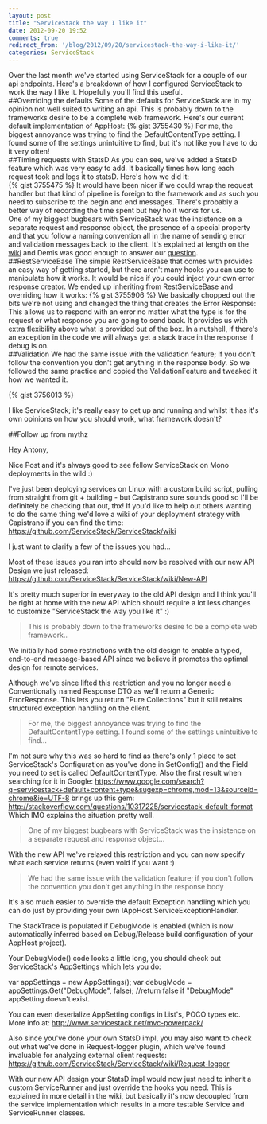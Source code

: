 ```yaml
---
layout: post
title: "ServiceStack the way I like it"
date: 2012-09-20 19:52
comments: true
redirect_from: '/blog/2012/09/20/servicestack-the-way-i-like-it/'
categories: ServiceStack
---
```


Over the last month we've started using ServiceStack for a couple of our api endpoints. Here's a breakdown of how I configured ServiceStack to work the way I like it. Hopefully you'll find this useful.   
##Overriding the defaults
Some of the defaults for ServiceStack are in my opinion not well suited to writing an api. This is probably down to the frameworks desire to be a complete web framework. Here's our current default implementation of AppHost: 
{% gist 3755430 %}
For me, the biggest annoyance was trying to find the DefaultContentType setting. I found some of the settings unintuitive to find, but it's not like you have to do it very often!   
##Timing requests with StatsD
As you can see, we've added a StatsD feature which was very easy to add. It basically times how long each request took and logs it to statsD. Here's how we did it:   
{% gist 3755475 %}
It would have been nicer if we could wrap the request handler but that kind of pipeline is foreign to the framework and as such you need to subscribe to the begin and end messages. There's probably a better way of recording the time spent but hey ho it works for us.   
One of my biggest bugbears with ServiceStack was the insistence on a separate request and response object, the presence of a special property and that you follow a naming convention all in the name of sending error and validation messages back to the client. It's explained at length on the [wiki][1] and Demis was good enough to answer our [question][2].   
##RestServiceBase 
The simple RestServiceBase that comes with provides an easy way of getting started, but there aren't many hooks you can use to manipulate how it works. It would be nice if you could inject your own error response creator. We ended up inheriting from RestServiceBase and overriding how it works: 
{% gist 3755906 %}
We basically chopped out the bits we're not using and changed the thing that creates the Error Response: This allows us to respond with an error no matter what the type is for the request or what response you are going to send back. It provides us with extra flexibility above what is provided out of the box. In a nutshell, if there's an exception in the code we will always get a stack trace in the response if debug is on.   
##Validation 
We had the same issue with the validation feature; if you don't follow the convention you don't get anything in the response body. So we followed the same practice and copied the ValidationFeature and tweaked it how we wanted it. 

 {% gist 3756013 %}
  
I like ServiceStack; it's really easy to get up and running and whilst it has it's own opinions on how you should work, what framework doesn't?

 [1]: https://github.com/ServiceStack/ServiceStack/wiki/Validation
 [2]: https://github.com/ServiceStack/ServiceStack/issues/248  


##Follow up from mythz

Hey Antony,

Nice Post and it's always good to see fellow ServiceStack on Mono deployments in the wild :)

I've just been deploying services on Linux with a custom build script, pulling from straight from git + building - but Capistrano sure sounds good so I'll be definitely be checking that out, thx! If you'd like to help out others wanting to do the same thing we'd love a wiki of your deployment strategy with Capistrano if you can find the time: https://github.com/ServiceStack/ServiceStack/wiki

I just want to clarify a few of the issues you had...

Most of these issues you ran into should now be resolved with our new API Design we just released:
https://github.com/ServiceStack/ServiceStack/wiki/New-API

It's pretty much superior in everyway to the old API design and I think you'll be right at home with the new API which should require a lot less changes to customize "ServiceStack the way you like it" :)

> This is probably down to the frameworks desire to be a complete web framework..

We initially had some restrictions with the old design to enable a typed, end-to-end message-based API since we believe it promotes the optimal design for remote services.

Although we've since lifted this restriction and you no longer need a Conventionally named Response DTO as we'll return a Generic ErrorResponse. This lets you return "Pure Collections" but it still retains structured exception handling on the client.


> For me, the biggest annoyance was trying to find the DefaultContentType setting. I found some of the settings unintuitive to find...

I'm not sure why this was so hard to find as there's only 1 place to set ServiceStack's Configuration as you've done in SetConfig() and the Field you need to set is called DefaultContentType. Also the first result when searching for it in Google: https://www.google.com/search?q=servicestack+default+content+type&sugexp=chrome,mod=13&sourceid=chrome&ie=UTF-8
brings up this gem: http://stackoverflow.com/questions/10317225/servicestack-default-format
Which IMO explains the situation pretty well.

> One of my biggest bugbears with ServiceStack was the insistence on a separate request and response object...

With the new API we've relaxed this restriction and you can now specify what each service returns (even void if you want :)

> We had the same issue with the validation feature; if you don't follow the convention you don't get anything in the response body

It's also much easier to override the default Exception handling which you can do just by providing your own IAppHost.ServiceExceptionHandler.

The StackTrace is populated if DebugMode is enabled (which is now automatically inferred based on Debug/Release build configuration of your AppHost project).

Your DebugMode() code looks a little long, you should check out ServiceStack's AppSettings which lets you do:

var appSettings = new AppSettings();
var debugMode = appSettings.Get("DebugMode", false); //return false if "DebugMode" appSetting doesn't exist.

You can even deserialize AppSetting configs in List's, POCO types etc. More info at: http://www.servicestack.net/mvc-powerpack/

Also since you've done your own StatsD impl, you may also want to check out what we've done in Request-logger plugin, which we've found invaluable for analyzing external client requests: https://github.com/ServiceStack/ServiceStack/wiki/Request-logger

With our new API design your StatsD impl would now just need to inherit a custom ServiceRunner and just override the hooks you need. This is explained in more detail in the wiki, but basically it's now decoupled from the service implementation which results in a more testable Service and ServiceRunner classes.